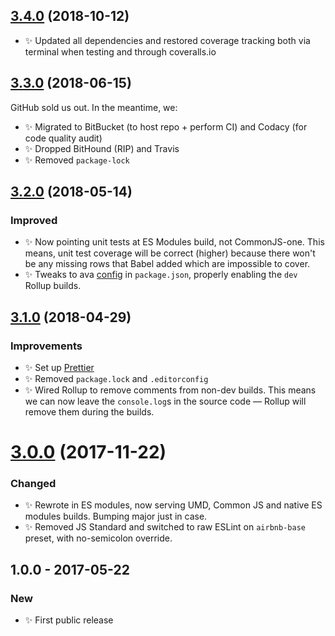 ## [3.4.0] (2018-10-12)

- ✨ Updated all dependencies and restored coverage tracking both via terminal when testing and through coveralls.io

## [3.3.0] (2018-06-15)

GitHub sold us out. In the meantime, we:

- ✨ Migrated to BitBucket (to host repo + perform CI) and Codacy (for code quality audit)
- ✨ Dropped BitHound (RIP) and Travis
- ✨ Removed `package-lock`

## [3.2.0] (2018-05-14)

### Improved

- ✨ Now pointing unit tests at ES Modules build, not CommonJS-one. This means, unit test coverage will be correct (higher) because there won't be any missing rows that Babel added which are impossible to cover.
- ✨ Tweaks to ava [config](https://github.com/avajs/ava/blob/master/docs/recipes/es-modules.md) in `package.json`, properly enabling the `dev` Rollup builds.

## [3.1.0] (2018-04-29)

### Improvements

- ✨ Set up [Prettier](https://prettier.io)
- ✨ Removed `package.lock` and `.editorconfig`
- ✨ Wired Rollup to remove comments from non-dev builds. This means we can now leave the `console.log`s in the source code — Rollup will remove them during the builds.

# [3.0.0] (2017-11-22)

### Changed

- ✨ Rewrote in ES modules, now serving UMD, Common JS and native ES modules builds. Bumping major just in case.
- ✨ Removed JS Standard and switched to raw ESLint on `airbnb-base` preset, with no-semicolon override.

## 1.0.0 - 2017-05-22

### New

- ✨ First public release

[3.0.0]: https://bitbucket.org/codsen/arrayiffy-if-string/branches/compare/v3.0.0%0Dv1.0.2#diff
[3.1.0]: https://bitbucket.org/codsen/arrayiffy-if-string/branches/compare/v3.1.0%0Dv3.0.6#diff
[3.2.0]: https://bitbucket.org/codsen/arrayiffy-if-string/branches/compare/v3.2.0%0Dv3.1.1#diff
[3.3.0]: https://bitbucket.org/codsen/arrayiffy-if-string/branches/compare/v3.3.0%0Dv3.2.1#diff
[3.4.0]: https://bitbucket.org/codsen/arrayiffy-if-string/branches/compare/v3.4.0%0Dv3.3.3#diff
